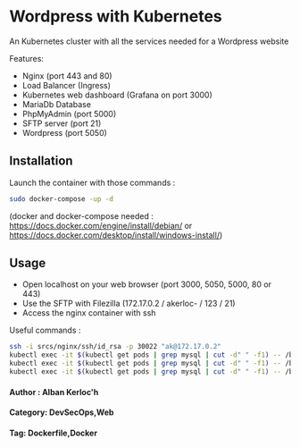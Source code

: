 # Wordpress with Kubernetes

An Kubernetes cluster with all the services needed for a Wordpress website

Features:
- Nginx (port 443 and 80)
- Load Balancer (Ingress)
- Kubernetes web dashboard (Grafana on port 3000)
- MariaDb Database
- PhpMyAdmin (port 5000)
- SFTP server (port 21)
- Wordpress (port 5050)

## Installation

Launch the container with those commands : 

```bash
sudo docker-compose -up -d
```

(docker and docker-compose needed : https://docs.docker.com/engine/install/debian/ 
or https://docs.docker.com/desktop/install/windows-install/)

## Usage

- Open localhost on your web browser (port 3000, 5050, 5000, 80 or 443)
- Use the SFTP with Filezilla (172.17.0.2 / akerloc- / 123 / 21)
- Access the nginx container with ssh

Useful commands : 
```bash
ssh -i srcs/nginx/ssh/id_rsa -p 30022 "ak@172.17.0.2"
kubectl exec -it $(kubectl get pods | grep mysql | cut -d" " -f1) -- /bin/sh -c "kill 1"
kubectl exec -it $(kubectl get pods | grep mysql | cut -d" " -f1) -- /bin/sh -c "ps"
kubectl exec -it $(kubectl get pods | grep mysql | cut -d" " -f1) -- /bin/sh -c "kill number"
```

#### Author : Alban Kerloc'h
#### Category: DevSecOps,Web
#### Tag: Dockerfile,Docker
